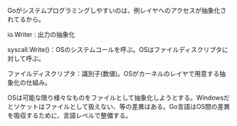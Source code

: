 Goがシステムプログラミングしやすいのは、例レイヤへのアクセスが抽象化されてるから。

io.Writer : 出力の抽象化

syscall.Write()：OSのシステムコールを呼ぶ。OSはファイルディスクリプタに対して呼ぶ。

ファイルディスクリプタ：識別子(数値)。OSがカーネルのレイヤで用意する抽象化の仕組み。

OSは可能な限り様々なものをファイルとして抽象化しようとする。Windowsだとソケットはファイルとして扱えない、等の差異はある。Go言語はOS間の差異を吸収するために、言語レベルで整備する。


